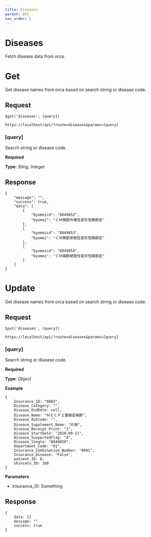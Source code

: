 ```yaml
---
title: Diseases
parent: API
nav_order: 1
---
```


# Diseases

Fetch disease data from orca.

# Get

Get disease names from orca based on search string or disease code.

## Request
```
$get('diseases', [query])

https://localhost/api/?route=diseases&params=[query]
```
### [query]
Search string or disease code.

**Required**

**Type**: *Sting, Integer*

## Response

```
{
    "message": "",
    "success": true,
    "data": [
        {
            "byomeicd": "8849852",
            "byomei": "ＣＭ関節外傷性変形性関節症"
        },
        {
            "byomeicd": "8849853",
            "byomei": "ＣＭ関節原発性変形性関節症"
        },
        {
            "byomeicd": "8849854",
            "byomei": "ＣＭ関節続発性変形性関節症"
        }
    ]
}
```

# Update

Get disease names from orca based on search string or disease code.

## Request
```
$put('diseases', [query])

https://localhost/api/?route=diseases&params=[query]
```
### [query]
Search string or disease code.

**Required**

**Type**: *Object*

**Example**
```
{
    Insurance_ID: "0003",
    Disease_Category: "",
    Disease_EndDate: null,
    Disease_Name: "ＭＥＣＰ２重複症候群",
    Disease_OutCome: "",
    Disease_Supplement_Name: "片側",
    Disease_Receipt_Print: "1",
    Disease_StartDate: "2020-08-11",
    Disease_SuspectedFlag: "A",
    Disease_Single: "8849859",
    Department_Code: "01",
    Insurance_Combination_Number: "0001",
    Insurance_Disease: "False",
    patient_ID: 8,
    shinsatu_ID: 108
}
```

**Parameters**

- Insurance_ID: Something

## Response

```
{
    data: {}
    message: ""
    success: true
}
```